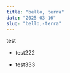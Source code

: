 ```yaml
---
title: "bello, terra"
date: "2025-03-16"
slug: "bello,-terra"
---
```


test

- test222

- test333




